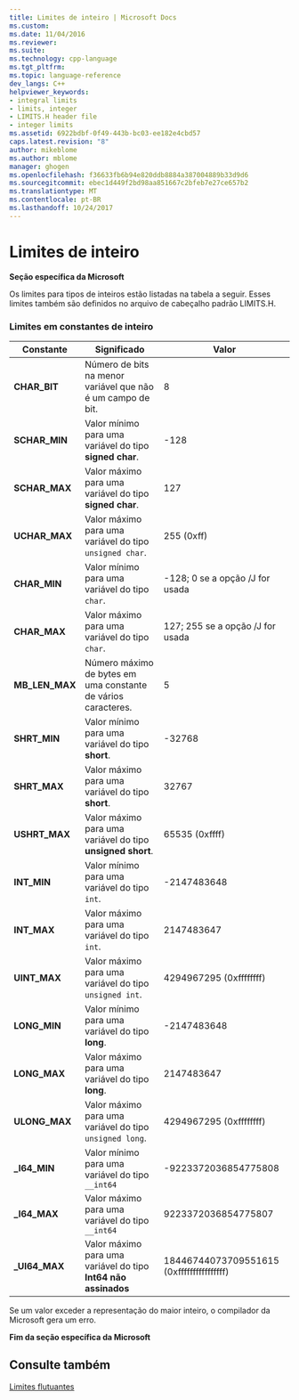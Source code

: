 ```yaml
---
title: Limites de inteiro | Microsoft Docs
ms.custom: 
ms.date: 11/04/2016
ms.reviewer: 
ms.suite: 
ms.technology: cpp-language
ms.tgt_pltfrm: 
ms.topic: language-reference
dev_langs: C++
helpviewer_keywords:
- integral limits
- limits, integer
- LIMITS.H header file
- integer limits
ms.assetid: 6922bdbf-0f49-443b-bc03-ee182e4cbd57
caps.latest.revision: "8"
author: mikeblome
ms.author: mblome
manager: ghogen
ms.openlocfilehash: f36633fb6b94e820ddb8884a387004889b33d9d6
ms.sourcegitcommit: ebec1d449f2bd98aa851667c2bfeb7e27ce657b2
ms.translationtype: MT
ms.contentlocale: pt-BR
ms.lasthandoff: 10/24/2017
---
```

# <a name="integer-limits"></a>Limites de inteiro
**Seção específica da Microsoft**  
  
 Os limites para tipos de inteiros estão listadas na tabela a seguir. Esses limites também são definidos no arquivo de cabeçalho padrão LIMITS.H.  
  
### <a name="limits-on-integer-constants"></a>Limites em constantes de inteiro  
  
|Constante|Significado|Valor|  
|--------------|-------------|-----------|  
|**CHAR_BIT**|Número de bits na menor variável que não é um campo de bit.|8|  
|**SCHAR_MIN**|Valor mínimo para uma variável do tipo **signed char**.|-128|  
|**SCHAR_MAX**|Valor máximo para uma variável do tipo **signed char**.|127|  
|**UCHAR_MAX**|Valor máximo para uma variável do tipo `unsigned char`.|255 (0xff)|  
|**CHAR_MIN**|Valor mínimo para uma variável do tipo `char`.|-128; 0 se a opção /J for usada|  
|**CHAR_MAX**|Valor máximo para uma variável do tipo `char`.|127; 255 se a opção /J for usada|  
|**MB_LEN_MAX**|Número máximo de bytes em uma constante de vários caracteres.|5|  
|**SHRT_MIN**|Valor mínimo para uma variável do tipo **short**.|-32768|  
|**SHRT_MAX**|Valor máximo para uma variável do tipo **short**.|32767|  
|**USHRT_MAX**|Valor máximo para uma variável do tipo **unsigned short**.|65535 (0xffff)|  
|**INT_MIN**|Valor mínimo para uma variável do tipo `int`.|-2147483648|  
|**INT_MAX**|Valor máximo para uma variável do tipo `int`.|2147483647|  
|**UINT_MAX**|Valor máximo para uma variável do tipo `unsigned int`.|4294967295 (0xffffffff)|  
|**LONG_MIN**|Valor mínimo para uma variável do tipo **long**.|-2147483648|  
|**LONG_MAX**|Valor máximo para uma variável do tipo **long**.|2147483647|  
|**ULONG_MAX**|Valor máximo para uma variável do tipo `unsigned long`.|4294967295 (0xffffffff)|  
|**_I64_MIN**|Valor mínimo para uma variável do tipo `__int64`|-9223372036854775808|  
|**_I64_MAX**|Valor máximo para uma variável do tipo `__int64`|9223372036854775807|  
|**_UI64_MAX**|Valor máximo para uma variável do tipo **Int64 não assinados**|18446744073709551615 (0xffffffffffffffff)|  
  
 Se um valor exceder a representação do maior inteiro, o compilador da Microsoft gera um erro.  
  
**Fim da seção específica da Microsoft**  
  
## <a name="see-also"></a>Consulte também  
 [Limites flutuantes](../cpp/floating-limits.md)